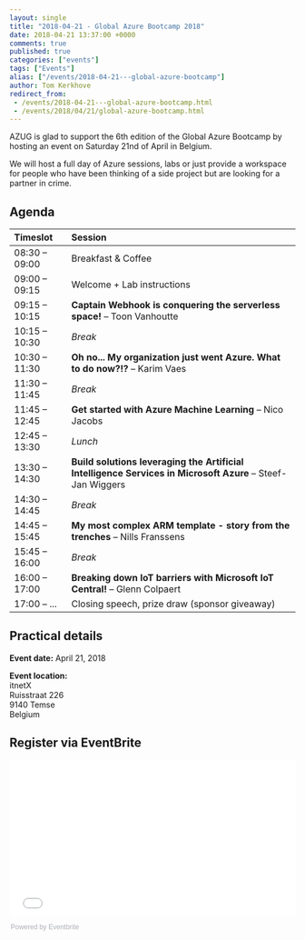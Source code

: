 ```yaml
---
layout: single
title: "2018-04-21 - Global Azure Bootcamp 2018"
date: 2018-04-21 13:37:00 +0000
comments: true
published: true
categories: ["events"]
tags: ["Events"]
alias: ["/events/2018-04-21---global-azure-bootcamp"]
author: Tom Kerkhove
redirect_from:
 - /events/2018-04-21---global-azure-bootcamp.html
 - /events/2018/04/21/global-azure-bootcamp.html
---
```


AZUG is glad to support the 6th edition of the Global Azure Bootcamp by hosting an event on Saturday 21nd of April in Belgium.

We will host a full day of Azure sessions, labs or just provide a workspace for people who have been thinking of a side project but are looking for a partner in crime.

## Agenda

| Timeslot        | Session                                                                                                     |
|:----------------|:------------------------------------------------------------------------------------------------------------|
| 08:30 – 09:00   | Breakfast & Coffee                                                                                          |
| 09:00 – 09:15   | Welcome + Lab instructions                                                                                  |
| 09:15 – 10:15   | **Captain Webhook is conquering the serverless space!** – Toon Vanhoutte                                    |
| 10:15 – 10:30   | *Break*                                                                                                     |
| 10:30 – 11:30   | **Oh no... My organization just went Azure. What to do now?!?**  – Karim Vaes                               |
| 11:30 – 11:45   | *Break*                                                                                                     |
| 11:45 – 12:45   | **Get started with Azure Machine Learning** – Nico Jacobs                                                   |
| 12:45 – 13:30   | *Lunch*                                                                                                     |
| 13:30 – 14:30   | **Build solutions leveraging the Artificial Intelligence Services in Microsoft Azure** – Steef-Jan Wiggers  |
| 14:30 – 14:45   | *Break*                                                                                                     |
| 14:45 – 15:45   | **My most complex ARM template - story from the trenches** – Nills Franssens                                |
| 15:45 – 16:00   | *Break*                                                                                                     |
| 16:00 – 17:00   | **Breaking down IoT barriers with Microsoft IoT Central!** – Glenn Colpaert                                 |
| 17:00 – ...     |  Closing speech, prize draw (sponsor giveaway)                                                              |

## Practical details
**Event date:** April 21, 2018

**Event location:**<br />
itnetX<br />
Ruisstraat 226<br />
9140 Temse<br />
Belgium

## Register via EventBrite
<div style="width:100%; text-align:left;"><iframe src="//eventbrite.com/tickets-external?eid=38977193836&ref=etckt" frameborder="0" height="275" width="100%" vspace="0" hspace="0" marginheight="5" marginwidth="5" scrolling="auto" allowtransparency="true"></iframe><div style="font-family:Helvetica, Arial; font-size:12px; padding:10px 0 5px; margin:2px; width:100%; text-align:left;" ><a class="powered-by-eb" style="color: #ADB0B6; text-decoration: none;" target="_blank" href="http://www.eventbrite.com/">Powered by Eventbrite</a></div></div>

